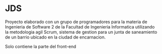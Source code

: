 # JDS
Proyecto elaborado con un grupo de programadores para la materia de Ingenieria de Software 2 de la Facultad de 
Ingenieria Informatica utilizando la metodologia agil Scrum, sistema de gestion para un junta de saneamiento de un barrio 
ubicado en la ciudad de encarnacion.

Solo contiene la parte del front-end
